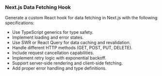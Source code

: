 ### Next.js Data Fetching Hook

Generate a custom React hook for data fetching in Next.js with the following specifications:
- Use TypeScript generics for type safety.
- Implement loading and error states.
- Use SWR or React Query for data caching and revalidation.
- Handle different HTTP methods (GET, POST, PUT, DELETE).
- Include request cancellation capabilities.
- Implement retry logic with exponential backoff.
- Support server-side rendering and client-side fetching.
- Add proper error handling and type definitions.